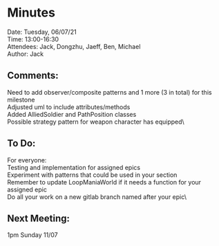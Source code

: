 # Minutes
Date: Tuesday, 06/07/21\
Time: 13:00-16:30\
Attendees: Jack, Dongzhu, Jaeff, Ben, Michael\
Author: Jack

## Comments:
Need to add observer/composite patterns and 1 more (3 in total) for this milestone\
Adjusted uml to include attributes/methods\
Added AlliedSoldier and PathPosition classes\
Possible strategy pattern for weapon character has equipped\

## To Do:
For everyone:\
Testing and implementation for assigned epics\
Experiment with patterns that could be used in your section\
Remember to update LoopManiaWorld if it needs a function for your assigned epic\
Do all your work on a new gitlab branch named after your epic\

## Next Meeting:
1pm Sunday 11/07
